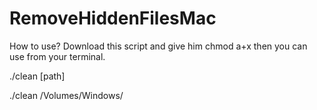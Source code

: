 # RemoveHiddenFilesMac

How to use?
Download this script and give him chmod a+x then you can use from your terminal.

./clean [path]


./clean /Volumes/Windows/ 
